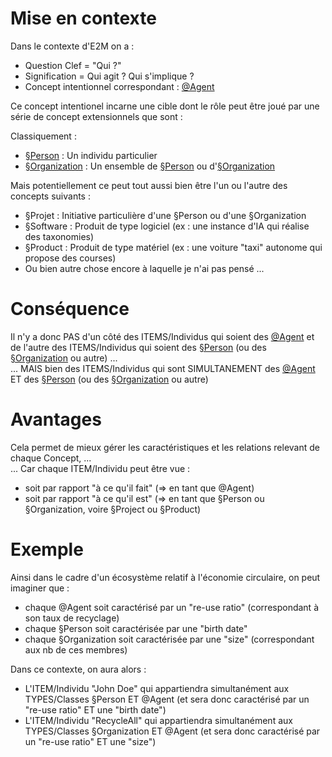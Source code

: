 Mise en contexte
==
Dans le contexte d'E2M on a :
* Question Clef = "Qui ?"
* Signification = Qui agit ? Qui s'implique ?
* Concept intentionnel correspondant : <a href="https://github.com/iPlumb3r/EcosystemMapping/blob/master/1_Semantic/Conceptionary/%40Agent.md">@Agent</a>

Ce concept intentionel incarne une cible dont le rôle peut être joué par une série de concept extensionnels que sont :

Classiquement :
* <a href="https://github.com/iPlumb3r/EcosystemMappingModel/blob/master/1_Semantic/Conceptionary/%C2%A7Person.md">§Person</a> : Un individu particulier
* <a href="https://github.com/iPlumb3r/EcosystemMappingModel/blob/master/1_Semantic/Conceptionary/%C2%A7Organization.md">§Organization</a> : Un ensemble de <a href="https://github.com/iPlumb3r/EcosystemMappingModel/blob/master/1_Semantic/Conceptionary/%C2%A7Person.md">§Person</a> ou d'<a href="https://github.com/iPlumb3r/EcosystemMappingModel/blob/master/1_Semantic/Conceptionary/%C2%A7Organization.md">§Organization</a>   

Mais potentiellement ce peut tout aussi bien être l'un ou l'autre des concepts suivants :
* §Projet : Initiative particulière d'une §Person ou d'une §Organization
* §Software : Produit de type logiciel (ex : une instance d'IA qui réalise des taxonomies)
* §Product : Produit de type matériel (ex : une voiture "taxi" autonome qui propose des courses)
* Ou bien autre chose encore à laquelle je n'ai pas pensé ...

Conséquence
==
Il n'y a donc PAS d'un côté des ITEMS/Individus qui soient des <a href="https://github.com/iPlumb3r/EcosystemMapping/blob/master/1_Semantic/Conceptionary/%40Agent.md">@Agent</a> et de l'autre des ITEMS/Individus qui soient des <a href="https://github.com/iPlumb3r/EcosystemMappingModel/blob/master/1_Semantic/Conceptionary/%C2%A7Person.md">§Person</a> (ou des <a href="https://github.com/iPlumb3r/EcosystemMappingModel/blob/master/1_Semantic/Conceptionary/%C2%A7Organization.md">§Organization</a> ou autre) ...   
... MAIS bien des ITEMS/Individus qui sont SIMULTANEMENT des <a href="https://github.com/iPlumb3r/EcosystemMapping/blob/master/1_Semantic/Conceptionary/%40Agent.md">@Agent</a> ET des <a href="https://github.com/iPlumb3r/EcosystemMappingModel/blob/master/1_Semantic/Conceptionary/%C2%A7Person.md">§Person</a> (ou des <a href="https://github.com/iPlumb3r/EcosystemMappingModel/blob/master/1_Semantic/Conceptionary/%C2%A7Organization.md">§Organization</a> ou autre)

Avantages
==
Cela permet de mieux gérer les caractéristiques et les relations relevant de chaque Concept, ...   
... Car chaque ITEM/Individu peut être vue :
* soit par rapport "à ce qu'il fait" (=> en tant que @Agent)
* soit par rapport "à ce qu'il est" (=> en tant que §Person ou §Organization, voire §Project ou §Product)

Exemple
==
Ainsi dans le cadre d'un écosystème relatif à l'économie circulaire, on peut imaginer que : 
* chaque @Agent soit caractérisé par un "re-use ratio" (correspondant à son taux de recyclage)
* chaque §Person soit caractérisée par une "birth date" 
* chaque §Organization soit caractérisée par une  "size" (correspondant aux nb de ces membres)

Dans ce contexte, on aura alors :
* L'ITEM/Individu "John Doe" qui appartiendra simultanément aux TYPES/Classes §Person ET @Agent (et sera donc caractérisé par un "re-use ratio" ET une "birth date")
* L'ITEM/Individu "RecycleAll" qui appartiendra simultanément aux TYPES/Classes §Organization ET @Agent (et sera donc caractérisé par un "re-use ratio" ET une "size")

